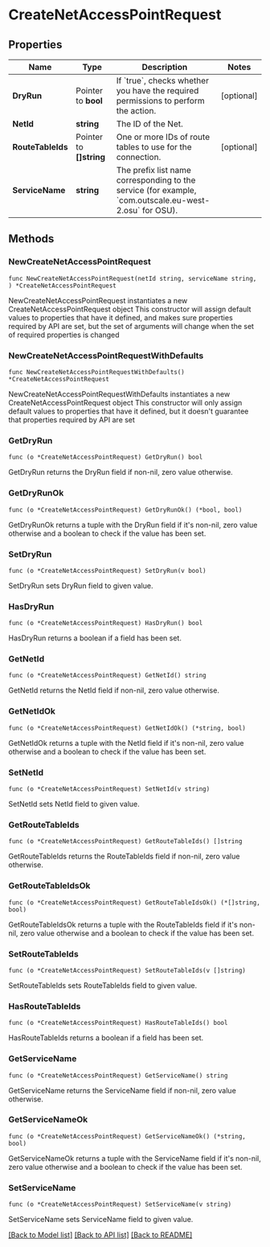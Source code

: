 # CreateNetAccessPointRequest

## Properties

Name | Type | Description | Notes
------------ | ------------- | ------------- | -------------
**DryRun** | Pointer to **bool** | If &#x60;true&#x60;, checks whether you have the required permissions to perform the action. | [optional] 
**NetId** | **string** | The ID of the Net. | 
**RouteTableIds** | Pointer to **[]string** | One or more IDs of route tables to use for the connection. | [optional] 
**ServiceName** | **string** | The prefix list name corresponding to the service (for example, &#x60;com.outscale.eu-west-2.osu&#x60; for OSU). | 

## Methods

### NewCreateNetAccessPointRequest

`func NewCreateNetAccessPointRequest(netId string, serviceName string, ) *CreateNetAccessPointRequest`

NewCreateNetAccessPointRequest instantiates a new CreateNetAccessPointRequest object
This constructor will assign default values to properties that have it defined,
and makes sure properties required by API are set, but the set of arguments
will change when the set of required properties is changed

### NewCreateNetAccessPointRequestWithDefaults

`func NewCreateNetAccessPointRequestWithDefaults() *CreateNetAccessPointRequest`

NewCreateNetAccessPointRequestWithDefaults instantiates a new CreateNetAccessPointRequest object
This constructor will only assign default values to properties that have it defined,
but it doesn't guarantee that properties required by API are set

### GetDryRun

`func (o *CreateNetAccessPointRequest) GetDryRun() bool`

GetDryRun returns the DryRun field if non-nil, zero value otherwise.

### GetDryRunOk

`func (o *CreateNetAccessPointRequest) GetDryRunOk() (*bool, bool)`

GetDryRunOk returns a tuple with the DryRun field if it's non-nil, zero value otherwise
and a boolean to check if the value has been set.

### SetDryRun

`func (o *CreateNetAccessPointRequest) SetDryRun(v bool)`

SetDryRun sets DryRun field to given value.

### HasDryRun

`func (o *CreateNetAccessPointRequest) HasDryRun() bool`

HasDryRun returns a boolean if a field has been set.

### GetNetId

`func (o *CreateNetAccessPointRequest) GetNetId() string`

GetNetId returns the NetId field if non-nil, zero value otherwise.

### GetNetIdOk

`func (o *CreateNetAccessPointRequest) GetNetIdOk() (*string, bool)`

GetNetIdOk returns a tuple with the NetId field if it's non-nil, zero value otherwise
and a boolean to check if the value has been set.

### SetNetId

`func (o *CreateNetAccessPointRequest) SetNetId(v string)`

SetNetId sets NetId field to given value.


### GetRouteTableIds

`func (o *CreateNetAccessPointRequest) GetRouteTableIds() []string`

GetRouteTableIds returns the RouteTableIds field if non-nil, zero value otherwise.

### GetRouteTableIdsOk

`func (o *CreateNetAccessPointRequest) GetRouteTableIdsOk() (*[]string, bool)`

GetRouteTableIdsOk returns a tuple with the RouteTableIds field if it's non-nil, zero value otherwise
and a boolean to check if the value has been set.

### SetRouteTableIds

`func (o *CreateNetAccessPointRequest) SetRouteTableIds(v []string)`

SetRouteTableIds sets RouteTableIds field to given value.

### HasRouteTableIds

`func (o *CreateNetAccessPointRequest) HasRouteTableIds() bool`

HasRouteTableIds returns a boolean if a field has been set.

### GetServiceName

`func (o *CreateNetAccessPointRequest) GetServiceName() string`

GetServiceName returns the ServiceName field if non-nil, zero value otherwise.

### GetServiceNameOk

`func (o *CreateNetAccessPointRequest) GetServiceNameOk() (*string, bool)`

GetServiceNameOk returns a tuple with the ServiceName field if it's non-nil, zero value otherwise
and a boolean to check if the value has been set.

### SetServiceName

`func (o *CreateNetAccessPointRequest) SetServiceName(v string)`

SetServiceName sets ServiceName field to given value.



[[Back to Model list]](../README.md#documentation-for-models) [[Back to API list]](../README.md#documentation-for-api-endpoints) [[Back to README]](../README.md)


